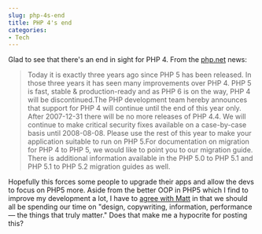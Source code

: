 ```yaml
---
slug: php-4s-end
title: PHP 4's end
categories:
- Tech
---
```


Glad to see that there's an end in sight for PHP 4. From the [php.net](http://php.net) news:

> Today it is exactly three years ago since PHP 5 has been released. In those three years it has seen many improvements over PHP 4. PHP 5 is fast, stable & production-ready and as PHP 6 is on the way, PHP 4 will be discontinued.The PHP development team hereby announces that support for PHP 4 will continue until the end of this year only. After 2007-12-31 there will be no more releases of PHP 4.4. We will continue to make critical security fixes available on a case-by-case basis until 2008-08-08. Please use the rest of this year to make your application suitable to run on PHP 5.For documentation on migration for PHP 4 to PHP 5, we would like to point you to our migration guide. There is additional information available in the PHP 5.0 to PHP 5.1 and PHP 5.1 to PHP 5.2 migration guides as well.

Hopefully this forces some people to upgrade their apps and allow the devs to focus on PHP5 more. Aside from the better OOP in PHP5 which I find to improve my development a lot, I have to [agree with Matt](http://photomatt.net/2007/07/13/on-php/) in that we should all be spending our time on "design, copywriting, information, performance — the things that truly matter." Does that make me a hypocrite for posting this?
